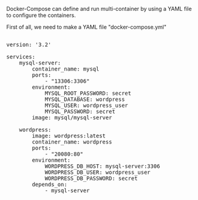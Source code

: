 Docker-Compose can define and run multi-container by using a YAML file to configure the containers. 

First of all, we need to make a YAML file "docker-compose.yml"

<pre class="file">

version: '3.2' 
 
services: 
    mysql-server: 
        container_name: mysql 
        ports:
            - "13306:3306"      
        environment: 
            MYSQL_ROOT_PASSWORD: secret 
            MYSQL_DATABASE: wordpress 
            MYSQL_USER: wordpress_user 
            MYSQL_PASSWORD: secret 
        image: mysql/mysql-server 

    wordpress: 
        image: wordpress:latest 
        container_name: wordpress 
        ports: 
            - "20080:80" 
        environment: 
            WORDPRESS_DB_HOST: mysql-server:3306 
            WORDPRESS_DB_USER: wordpress_user 
            WORDPRESS_DB_PASSWORD: secret 
        depends_on: 
            - mysql-server
</pre>
